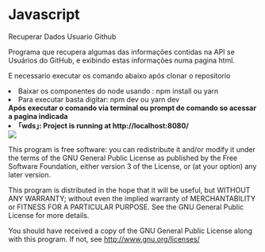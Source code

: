 # Javascript
Recuperar Dados Usuario Github

Programa que recupera algumas das informações contidas na API se Usuários do GitHub, e exibindo estas informações numa pagina html.

E necessario executar os comando abaixo após clonar o repositorio
<li>Baixar os componentes do node usando : npm install ou yarn </li>
<li>Para executar basta digitar: npm dev ou yarn dev </li>
<strong> Após executar o comando via terminal ou prompt de comando so acessar a pagina indicada 
  <li>  ｢wds｣: Project is running at http://localhost:8080/ </li>
</strong>

<img src="https://github.com/teonett/Javascript-Recuperar-Dados-Usuario-Api-Github/blob/master/recuperar_info_user_github.png">
  
 <p>
This program is free software: you can redistribute it and/or modify it under the terms of the GNU General Public License as published by
the Free Software Foundation, either version 3 of the License, or (at your option) any later version.

This program is distributed in the hope that it will be useful, but WITHOUT ANY WARRANTY; without even the implied warranty of MERCHANTABILITY or FITNESS FOR A PARTICULAR PURPOSE.  See the GNU General Public License for more details.

You should have received a copy of the GNU General Public License along with this program.  If not, see <http://www.gnu.org/licenses/>
</p>

